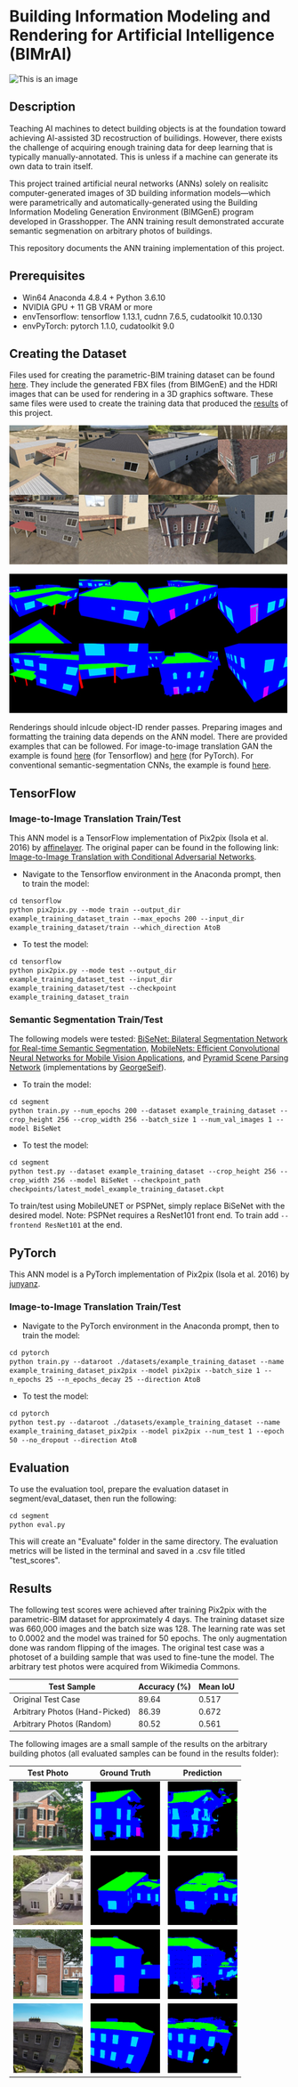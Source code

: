 # Building Information Modeling and Rendering for Artificial Intelligence (BIMrAI)

![This is an image](https://github.com/mawadhi/BIMrAI/blob/main/bimference.gif)

## Description

Teaching AI machines to detect building objects is at the foundation toward achieving AI-assisted 3D recostruction of builidings. However, there exists the challenge of acquiring enough training data for deep learning that is typically manually-annotated. This is unless if a machine can generate its own data to train itself.

This project trained artificial neural networks (ANNs) solely on realisitc computer-generated images of 3D building information models—which were parametrically and automatically-generated using the Building Information Modeling Generation Environment (BIMGenE) program developed in Grasshopper. The ANN training result demonstrated accurate semantic segmenation on arbitrary photos of buildings.

This repository documents the ANN training implementation of this project.

## Prerequisites
- Win64 Anaconda 4.8.4 + Python 3.6.10
- NVIDIA GPU + 11 GB VRAM or more
- envTensorflow: tensorflow 1.13.1, cudnn 7.6.5, cudatoolkit 10.0.130
- envPyTorch: pytorch 1.1.0, cudatoolkit 9.0

## Creating the Dataset
Files used for creating the parametric-BIM training dataset can be found [here](https://github.com/mawadhi/BIMrAI/tree/main/bimgene). They include the generated FBX files (from BIMGenE) and the HDRI images that can be used for rendering in a 3D graphics software. These same files were used to create the training data that produced the [results](https://github.com/mawadhi/BIMrAI/tree/main/results) of this project.

![This is an image](https://github.com/mawadhi/BIMrAI/blob/main/bimgene.jpg) 

![This is an image](https://github.com/mawadhi/BIMrAI/blob/main/bimgene2.jpg)

Renderings should inlcude object-ID render passes. Preparing images and formatting the training data depends on the ANN model. There are provided examples that can be followed. For image-to-image translation GAN the example is found [here](https://github.com/mawadhi/BIMrAI/tree/main/tensorflow/example_training_dataset) (for Tensorflow) and [here](https://github.com/mawadhi/BIMrAI/tree/main/pytorch/datasets/example_training_dataset) (for PyTorch). For conventional semantic-segmentation CNNs, the example is found [here](https://github.com/mawadhi/BIMrAI/tree/main/segment/example_training_dataset). 

## TensorFlow

### Image-to-Image Translation Train/Test

This ANN model is a TensorFlow implementation of Pix2pix (Isola et al. 2016) by [affinelayer](https://github.com/affinelayer/pix2pix-tensorflow). 
The original paper can be found in the following link: [Image-to-Image Translation with Conditional Adversarial Networks](https://arxiv.org/abs/1611.07004v1).

- Navigate to the Tensorflow environment in the Anaconda prompt, then to train the model:
```
cd tensorflow
python pix2pix.py --mode train --output_dir example_training_dataset_train --max_epochs 200 --input_dir example_training_dataset/train --which_direction AtoB
```

- To test the model:
```
cd tensorflow
python pix2pix.py --mode test --output_dir example_training_dataset_test --input_dir example_training_dataset/test --checkpoint example_training_dataset_train
```

### Semantic Segmentation Train/Test

The following models were tested: [BiSeNet: Bilateral Segmentation Network for Real-time Semantic Segmentation](https://arxiv.org/abs/1808.00897), [MobileNets: Efficient Convolutional Neural Networks for Mobile Vision Applications](https://arxiv.org/abs/1704.04861), and [Pyramid Scene Parsing Network](https://arxiv.org/abs/1612.01105) (implementations by [GeorgeSeif](https://github.com/GeorgeSeif/Semantic-Segmentation-Suite)).

- To train the model:
```
cd segment
python train.py --num_epochs 200 --dataset example_training_dataset --crop_height 256 --crop_width 256 --batch_size 1 --num_val_images 1 --model BiSeNet
```

- To test the model:
```
cd segment
python test.py --dataset example_training_dataset --crop_height 256 --crop_width 256 --model BiSeNet --checkpoint_path checkpoints/latest_model_example_training_dataset.ckpt
```

To train/test using MobileUNET or PSPNet, simply replace BiSeNet with the desired model. Note: PSPNet requires a ResNet101 front end. To train add ```--frontend ResNet101``` at the end.

## PyTorch

This ANN model is a PyTorch implementation of Pix2pix (Isola et al. 2016) by [junyanz](https://github.com/junyanz/pytorch-CycleGAN-and-pix2pix). 

### Image-to-Image Translation Train/Test

- Navigate to the PyTorch environment in the Anaconda prompt, then to train the model:
```
cd pytorch
python train.py --dataroot ./datasets/example_training_dataset --name example_training_dataset_pix2pix --model pix2pix --batch_size 1 --n_epochs 25 --n_epochs_decay 25 --direction AtoB
```

- To test the model:
```
cd pytorch
python test.py --dataroot ./datasets/example_training_dataset --name example_training_dataset_pix2pix --model pix2pix --num_test 1 --epoch 50 --no_dropout --direction AtoB
```

## Evaluation

To use the evaluation tool, prepare the evaluation dataset in segment/eval_dataset, then run the following:
```
cd segment
python eval.py
```
This will create an "Evaluate" folder in the same directory. The evaluation metrics will be listed in the terminal and saved in a .csv file titled "test_scores".

## Results

The following test scores were achieved after training Pix2pix with the parametric-BIM dataset for approximately 4 days. The training dataset size was 660,000 images and the batch size was 128. The learning rate was set to 0.0002 and the model was trained for 50 epochs. The only augmentation done was random flipping of the images. The original test case was a photoset of a building sample that was used to fine-tune the model. The arbitrary test photos were acquired from Wikimedia Commons.

|Test Sample|Accuracy (%)|Mean IoU|
|-|-|-|
|Original Test Case|89.64|0.517|
|Arbitrary Photos (Hand-Picked)|86.39|0.672|
|Arbitrary Photos (Random)|80.52|0.561|

The following images are a small sample of the results on the arbitrary building photos (all evaluated samples can be found in the results folder):

|Test Photo|Ground Truth|Prediction|
|-|-|-|
|<img src="https://github.com/mawadhi/BIMrAI/blob/main/results/gan_parametric_bim/eval_dataset/test/1%20(1).png" width="125" />|<img src="https://github.com/mawadhi/BIMrAI/blob/main/results/gan_parametric_bim/Evaluate/1%20(1)_gt.png" width="125" />|<img src="https://github.com/mawadhi/BIMrAI/blob/main/results/gan_parametric_bim/Evaluate/1%20(1)_pred.png" width="125" />|
|<img src="https://github.com/mawadhi/BIMrAI/blob/main/results/gan_parametric_bim/eval_dataset/test/1%20(5).png" width="125" />|<img src="https://github.com/mawadhi/BIMrAI/blob/main/results/gan_parametric_bim/Evaluate/1%20(5)_gt.png" width="125" />|<img src="https://github.com/mawadhi/BIMrAI/blob/main/results/gan_parametric_bim/Evaluate/1%20(5)_pred.png" width="125" />|
|<img src="https://github.com/mawadhi/BIMrAI/blob/main/results/gan_parametric_bim/eval_dataset/test/1%20(6).png" width="125" />|<img src="https://github.com/mawadhi/BIMrAI/blob/main/results/gan_parametric_bim/Evaluate/1%20(6)_gt.png" width="125" />|<img src="https://github.com/mawadhi/BIMrAI/blob/main/results/gan_parametric_bim/Evaluate/1%20(6)_pred.png" width="125" />|
|<img src="https://github.com/mawadhi/BIMrAI/blob/main/results/gan_parametric_bim_random/eval_dataset/test/1%20(8).png" width="125" />|<img src="https://github.com/mawadhi/BIMrAI/blob/main/results/gan_parametric_bim_random/Evaluate/1%20(8)_gt.png" width="125" />|<img src="https://github.com/mawadhi/BIMrAI/blob/main/results/gan_parametric_bim_random/Evaluate/1%20(8)_pred.png" width="125" />|
